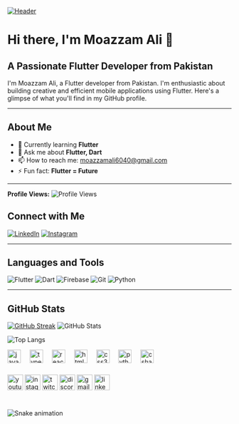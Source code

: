 [![Header](https://user-images.githubusercontent.com/74038190/240304586-d48893bd-0757-481c-8d7e-ba3e163feae7.png)](https://github.com/MoazzamAliSE)

# Hi there, I'm Moazzam Ali 👋
## A Passionate Flutter Developer from Pakistan

I'm Moazzam Ali, a Flutter developer from Pakistan. I'm enthusiastic about building creative and efficient mobile applications using Flutter. Here's a glimpse of what you'll find in my GitHub profile.

---

## About Me

- 🌱 Currently learning **Flutter**
- 💬 Ask me about **Flutter, Dart**
- 📫 How to reach me: [moazzamali6040@gmail.com](mailto:moazzamali6040@gmail.com)
- ⚡ Fun fact: **Flutter = Future**

---
**Profile Views:** ![Profile Views](https://komarev.com/ghpvc/?username=MoazzamAliSE&label=Profile%20Views&color=blue&style=flat-square)
## Connect with Me

[![LinkedIn](https://img.shields.io/badge/-Moazzam%20Ali-blue?style=for-the-badge&logo=Linkedin&logoColor=white&link=https://www.linkedin.com/in/moazzamalise/)](https://www.linkedin.com/in/moazzamalise/)
[![Instagram](https://img.shields.io/badge/-Moazzam%20Ali-red?style=for-the-badge&logo=Instagram&logoColor=white&link=https://www.instagram.com/moazzam_ali_24/)](https://www.instagram.com/moazzam_ali_24/)

---

## Languages and Tools

![Flutter](https://img.shields.io/badge/-Flutter-02569B?style=for-the-badge&logo=flutter&logoColor=white)
![Dart](https://img.shields.io/badge/-Dart-0175C2?style=for-the-badge&logo=dart&logoColor=white)
![Firebase](https://img.shields.io/badge/-Firebase-FFCA28?style=for-the-badge&logo=firebase&logoColor=black)
![Git](https://img.shields.io/badge/-Git-F05032?style=for-the-badge&logo=git&logoColor=white)
![Python](https://img.shields.io/badge/-Python-3776AB?style=for-the-badge&logo=python&logoColor=white)

---

## GitHub Stats
[![GitHub Streak](https://github-readme-streak-stats.herokuapp.com?user=MoazzamAliSE&theme=radical&border_radius=32&exclude_days=Sun%2CSat&card_width=1000&sideLabels=EB0000&fire=EB5454)](https://git.io/streak-stats)
![GitHub Stats](https://github-readme-stats.vercel.app/api?username=MoazzamAliSE&show_icons=true&theme=radical)

![Top Langs](https://github-readme-stats.vercel.app/api/top-langs/?username=MoazzamAliSE&layout=compact&theme=radical)







<div align="left">
  <img src="https://cdn.jsdelivr.net/gh/devicons/devicon/icons/javascript/javascript-original.svg" height="30" alt="javascript logo"  />
  <img width="12" />
  <img src="https://cdn.jsdelivr.net/gh/devicons/devicon/icons/typescript/typescript-original.svg" height="30" alt="typescript logo"  />
  <img width="12" />
  <img src="https://cdn.jsdelivr.net/gh/devicons/devicon/icons/react/react-original.svg" height="30" alt="react logo"  />
  <img width="12" />
  <img src="https://cdn.jsdelivr.net/gh/devicons/devicon/icons/html5/html5-original.svg" height="30" alt="html5 logo"  />
  <img width="12" />
  <img src="https://cdn.jsdelivr.net/gh/devicons/devicon/icons/css3/css3-original.svg" height="30" alt="css3 logo"  />
  <img width="12" />
  <img src="https://cdn.jsdelivr.net/gh/devicons/devicon/icons/python/python-original.svg" height="30" alt="python logo"  />
  <img width="12" />
  <img src="https://cdn.jsdelivr.net/gh/devicons/devicon/icons/csharp/csharp-original.svg" height="30" alt="csharp logo"  />
</div>

###

<div align="left">
  <img src="https://img.shields.io/static/v1?message=Youtube&logo=youtube&label=&color=FF0000&logoColor=white&labelColor=&style=for-the-badge" height="35" alt="youtube logo"  />
  <img src="https://img.shields.io/static/v1?message=Instagram&logo=instagram&label=&color=E4405F&logoColor=white&labelColor=&style=for-the-badge" height="35" alt="instagram logo"  />
  <img src="https://img.shields.io/static/v1?message=Twitch&logo=twitch&label=&color=9146FF&logoColor=white&labelColor=&style=for-the-badge" height="35" alt="twitch logo"  />
  <img src="https://img.shields.io/static/v1?message=Discord&logo=discord&label=&color=7289DA&logoColor=white&labelColor=&style=for-the-badge" height="35" alt="discord logo"  />
  <img src="https://img.shields.io/static/v1?message=Gmail&logo=gmail&label=&color=D14836&logoColor=white&labelColor=&style=for-the-badge" height="35" alt="gmail logo"  />
  <img src="https://img.shields.io/static/v1?message=LinkedIn&logo=linkedin&label=&color=0077B5&logoColor=white&labelColor=&style=for-the-badge" height="35" alt="linkedin logo"  />
</div>

###

<br clear="both">

<img src="https://raw.githubusercontent.com/MoazzamAliSE/MoazzamAliSE/output/snake.svg" alt="Snake animation" />


  
